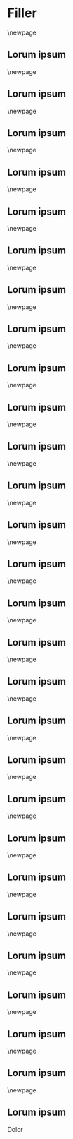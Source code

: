 <!-- Kindle paperback must be at least 100 pages !-->

# Filler
\newpage
## Lorum ipsum
\newpage
## Lorum ipsum
\newpage
## Lorum ipsum
\newpage
## Lorum ipsum
\newpage
## Lorum ipsum
\newpage
## Lorum ipsum
\newpage
## Lorum ipsum
\newpage
## Lorum ipsum
\newpage
## Lorum ipsum
\newpage
## Lorum ipsum
\newpage
## Lorum ipsum
\newpage
## Lorum ipsum
\newpage
## Lorum ipsum
\newpage
## Lorum ipsum
\newpage
## Lorum ipsum
\newpage
## Lorum ipsum
\newpage
## Lorum ipsum
\newpage
## Lorum ipsum
\newpage
## Lorum ipsum
\newpage
## Lorum ipsum
\newpage
## Lorum ipsum
\newpage
## Lorum ipsum
\newpage
## Lorum ipsum
\newpage
## Lorum ipsum
\newpage
## Lorum ipsum
\newpage
## Lorum ipsum
\newpage
## Lorum ipsum
\newpage
## Lorum ipsum

Dolor
